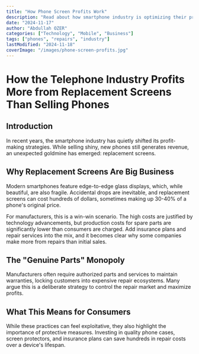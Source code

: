 ```yaml
---
title: "How Phone Screen Profits Work"
description: "Read about how smartphone industry is optimizing their profits with replacement screens."
date: "2024-11-17"
author: "Abdullah OZER"
categories: ["Technology", "Mobile", "Business"]
tags: ["phones", "repairs", "industry"]
lastModified: "2024-11-18"
coverImage: "/images/phone-screen-profits.jpg"
---
```


# How the Telephone Industry Profits More from Replacement Screens Than Selling Phones

## Introduction
In recent years, the smartphone industry has quietly shifted its profit-making strategies. While selling shiny, new phones still generates revenue, an unexpected goldmine has emerged: replacement screens.

## Why Replacement Screens Are Big Business
Modern smartphones feature edge-to-edge glass displays, which, while beautiful, are also fragile. Accidental drops are inevitable, and replacement screens can cost hundreds of dollars, sometimes making up 30-40% of a phone's original price.

For manufacturers, this is a win-win scenario. The high costs are justified by technology advancements, but production costs for spare parts are significantly lower than consumers are charged. Add insurance plans and repair services into the mix, and it becomes clear why some companies make more from repairs than initial sales.

## The "Genuine Parts" Monopoly
Manufacturers often require authorized parts and services to maintain warranties, locking customers into expensive repair ecosystems. Many argue this is a deliberate strategy to control the repair market and maximize profits.

## What This Means for Consumers
While these practices can feel exploitative, they also highlight the importance of protective measures. Investing in quality phone cases, screen protectors, and insurance plans can save hundreds in repair costs over a device's lifespan.
